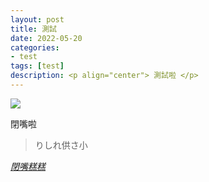 ```yaml
---
layout: post
title: 測試
date: 2022-05-20
categories:
- test
tags: [test]
description: <p align="center"> 測試啦 </p>
---
```


<img src="ericodingtwiceaweak/assets/images/UNNATURA.gif">

閉嘴啦

> りしれ供さ小

*[閉嘴糕糕](https://www.facebook.com/profile.php?id=100012629161826)*
